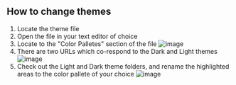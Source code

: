 ## How to change themes

1. Locate the theme file
2. Open the file in your text editor of choice
3. Locate to the "Color Palletes" section of the file
![image](https://user-images.githubusercontent.com/76500838/206240808-6be05669-5ecc-4e5d-85e9-8caca7faa13e.png)
4. There are two URLs which co-respond to the Dark and Light themes 
![image](https://user-images.githubusercontent.com/76500838/206241546-88ab91ed-3d88-4ce9-b5a9-91ff7653c313.png)
5. Check out the Light and Dark theme folders, and rename the highlighted areas to the color pallete of your choice
![image](https://user-images.githubusercontent.com/76500838/206242074-53d96dd4-94ad-46f8-978e-5150490702f5.png)


